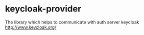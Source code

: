 # keycloak-provider
The library which helps to communicate with auth server keycloak http://www.keycloak.org/
